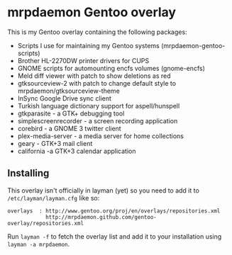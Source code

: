 mrpdaemon Gentoo overlay
========================

This is my Gentoo overlay containing the following packages:

* Scripts I use for maintaining my Gentoo systems (mrpdaemon-gentoo-scripts)
* Brother HL-2270DW printer drivers for CUPS
* GNOME scripts for automounting encfs volumes (gnome-encfs)
* Meld diff viewer with patch to show deletions as red
* gtksourceview-2 with patch to change default style to mrpdaemon/gtksourceview-theme
* InSync Google Drive sync client
* Turkish language dictionary support for aspell/hunspell
* gtkparasite - a GTK+ debugging tool
* simplescreenrecorder - a screen recording application
* corebird - a GNOME 3 twitter client
* plex-media-server - a media server for home collections
* geary - GTK+3 mail client
* california -a GTK+3 calendar application

## Installing

This overlay isn't officially in layman (yet) so you need to add it to
`/etc/layman/layman.cfg` like so:

    overlays  : http://www.gentoo.org/proj/en/overlays/repositories.xml
                http://mrpdaemon.github.com/gentoo-overlay/repositories.xml

Run `layman -f` to fetch the overlay list and add it to your installation
using `layman -a mrpdaemon`.
